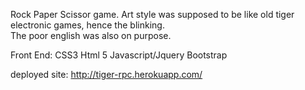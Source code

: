 Rock Paper Scissor game.  Art style was supposed to be like old tiger electronic games, hence the blinking.  
The poor english was also on purpose.  

Front End:
CSS3
Html 5
Javascript/Jquery
Bootstrap

deployed site:
http://tiger-rpc.herokuapp.com/
